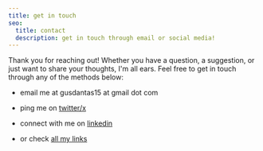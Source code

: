```yaml
---
title: get in touch
seo:
  title: contact
  description: get in touch through email or social media!
---
```


Thank you for reaching out! Whether you have a question, a suggestion, or just want to share your thoughts, I'm all ears. Feel free to get in touch through any of the methods below:

- email me at gusdantas15 at gmail dot com
- ping me on [twitter/x](https://twitter.com/gusdantas/)
- connect with me on [linkedin](https://www.linkedin.com/in/gustavo-dantas-galote/)

- or check [all my links](https://bento.me/dantas)
